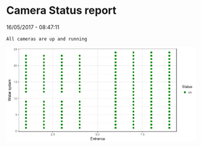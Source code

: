 Camera Status report
================
16/05/2017 - 08:47:11

    All cameras are up and running

![](camreport_files/figure-markdown_github/unnamed-chunk-2-1.png)
